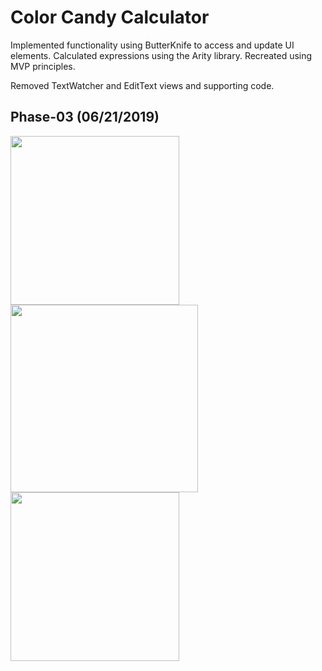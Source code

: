 # Color Candy Calculator
Implemented functionality using ButterKnife to access and update UI elements. Calculated expressions using the Arity library. Recreated using MVP principles.

Removed TextWatcher and EditText views and supporting code.
## Phase-03 (06/21/2019)
<img src="https://user-images.githubusercontent.com/25170682/59891373-fa70c880-93e5-11e9-821e-66e0a19b6dd8.png" width="270"> <img src="https://user-images.githubusercontent.com/25170682/59891375-fb095f00-93e5-11e9-92ae-c50d9315173f.png" width="300"> <img src="https://user-images.githubusercontent.com/25170682/59891376-fb095f00-93e5-11e9-8e35-3391f629f50e.png" width="270">
